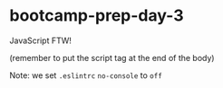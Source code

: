 # bootcamp-prep-day-3
JavaScript FTW!

(remember to put the script tag at the end of the body)

Note: we set `.eslintrc` `no-console` to `off`